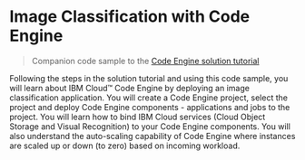 # Image Classification with Code Engine

> Companion code sample to the [Code Engine solution tutorial](https://cloud.ibm.com/docs/solution-tutorials?topic=solution-tutorials-image_classification_code_engine)

Following the steps in the solution tutorial and using this code sample, you will learn about IBM Cloud™ Code Engine by deploying an image classification application. You will create a Code Engine project, select the project and deploy Code Engine components - applications and jobs to the project. You will learn how to bind IBM Cloud services (Cloud Object Storage and Visual Recognition) to your Code Engine components. You will also understand the auto-scaling capability of Code Engine where instances are scaled up or down (to zero) based on incoming workload.